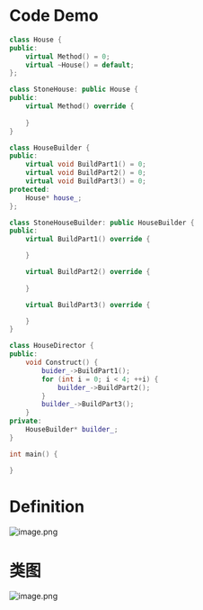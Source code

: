 # Code Demo
```c++
class House {
public:
	virtual Method() = 0;
	virtual ~House() = default;
};

class StoneHouse: public House {
public:
	virtual Method() override {
		
	}
}

class HouseBuilder {
public:
	virtual void BuildPart1() = 0;
	virtual void BuildPart2() = 0;
	virtual void BuildPart3() = 0;
protected:
	House* house_;
};

class StoneHouseBuilder: public HouseBuilder {
public:
	virtual BuildPart1() override {

	}	

	virtual BuildPart2() override {
	
	}

	virtual BuildPart3() override {

	}
}

class HouseDirector {
public:
	void Construct() {
		buider_->BuildPart1();
		for (int i = 0; i < 4; ++i)	{
			builder_->BuildPart2();
		}
		builder_->BuildPart3();
	}
private:
	HouseBuilder* builder_;
}

int main() {

}
```


# Definition
![image.png](https://raw.githubusercontent.com/lj970926/image-hosting/master/images/20250112004734.png)

# 类图
![image.png](https://raw.githubusercontent.com/lj970926/image-hosting/master/images/20250112005000.png)
